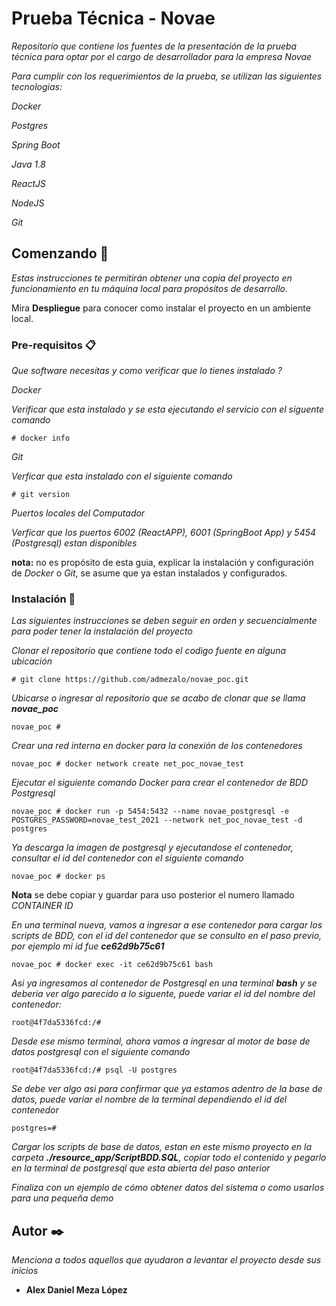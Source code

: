 # Prueba Técnica - Novae

_Repositorio que contiene los fuentes de la presentación de la prueba técnica para
optar por el cargo de desarrollador para la empresa Novae_

_Para cumplir con los requerimientos de la prueba, se utilizan las siguientes tecnologias:_

_Docker_

_Postgres_

_Spring Boot_

_Java 1.8_

_ReactJS_

_NodeJS_

_Git_

## Comenzando 🚀

_Estas instrucciones te permitirán obtener una copia del proyecto en funcionamiento en tu máquina local para propósitos de desarrollo._

Mira **Despliegue** para conocer como instalar el proyecto en un ambiente local.


### Pre-requisitos 📋

_Que software necesitas y como verificar que lo tienes instalado ?_

_Docker_

_Verificar que esta instalado y se esta ejecutando el servicio con el siguente comando_
```
# docker info
```

_Git_

_Verficar que esta instalado con el siguiente comando_

```
# git version
```

_Puertos locales del Computador_

_Verficar que los puertos 6002 (ReactAPP), 6001 (SpringBoot App) y 5454 (Postgresql) estan disponibles_

**nota:** no es propósito de esta guia, explicar la instalación y configuración de _Docker_ o _Git_, se asume
que ya estan instalados y configurados.

### Instalación 🔧

_Las siguientes instrucciones se deben seguir en orden y secuencialmente para poder tener la instalación del proyecto_

_Clonar el repositorio que contiene todo el codigo fuente en alguna ubicación_

```
# git clone https://github.com/admezalo/novae_poc.git
```

_Ubicarse o ingresar al repositorio que se acabo de clonar que se llama **novae_poc**_

```
novae_poc # 
```

_Crear una red interna en docker para la conexión de los contenedores_

```
novae_poc # docker network create net_poc_novae_test
```

_Ejecutar el siguiente comando Docker para crear el contenedor de BDD Postgresql_

```
novae_poc # docker run -p 5454:5432 --name novae_postgresql -e POSTGRES_PASSWORD=novae_test_2021 --network net_poc_novae_test -d postgres
```

_Ya descarga la imagen de postgresql y ejecutandose el contenedor, consultar el id del contenedor con el siguiente comando_

```
novae_poc # docker ps
```

**Nota** se debe copiar y guardar para uso posterior el numero llamado _CONTAINER ID_

_En una terminal nueva, vamos a ingresar a ese contenedor para cargar los scripts de BDD, con el id del contenedor que se consulto en el paso previo, por ejemplo mi id fue **ce62d9b75c61**_

```
novae_poc # docker exec -it ce62d9b75c61 bash
```

_Asi ya ingresamos al contenedor de Postgresql en una terminal **bash** y se deberia ver algo parecido a lo siguente, puede variar el id del nombre del contenedor:_

```
root@4f7da5336fcd:/#
```

_Desde ese mismo terminal, ahora vamos a ingresar al motor de base de datos postgresql con el siguiente comando_

```
root@4f7da5336fcd:/# psql -U postgres
```

_Se debe ver algo asi para confirmar que ya estamos adentro de la base de datos, puede variar el nombre de la terminal dependiendo el id del contenedor_

```
postgres=#
```

_Cargar los scripts de base de datos, estan en este mismo proyecto en la carpeta **./resource_app/ScriptBDD.SQL**, copiar todo el contenido y pegarlo en la terminal de postgresql que esta abierta del paso anterior_


_Finaliza con un ejemplo de cómo obtener datos del sistema o como usarlos para una pequeña demo_

## Autor ✒️

_Menciona a todos aquellos que ayudaron a levantar el proyecto desde sus inicios_

* **Alex Daniel Meza López**